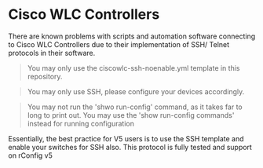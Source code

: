 # Cisco WLC Controllers
There are known problems with scripts and automation software connecting to Cisco WLC Controllers due to their implementation of SSH/ Telnet protocols in their software.

> You may only use the ciscowlc-ssh-noenable.yml template in this repository.

> You may only use SSH, please configure your devices accordingly.

> You may not run the 'shwo run-config' command, as it takes far to long to print out. You may use the 'show run-config commands' instead for running configuration

Essentially, the best practice for V5 users is to use the SSH template and enable your switches for SSH also. This protocol is fully tested and support on rConfig v5
